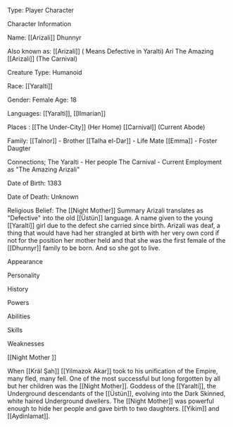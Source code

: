 Type:
	Player Character 

Character Information 

Name: 
	[[Arizali]] Dhunnyr 

Also known as: 
	[[Arizali]] ( Means Defective in Yaralti)
	Ari
	The Amazing [[Arizali]] (The Carnival) 

Creature Type:
	Humanoid 

Race:
	[[Yaralti]]

Gender:
	Female 
Age:
	18 

Languages:
	[[Yaralti]], [[Ilmarian]] 

Places :
	[[The Under-City]] (Her Home)
	[[Carnival]] (Current Abode) 

Family:
	[[Talnor]] - Brother
	[[Talha el-Dar]] - Life Mate
	[[Emma]] - Foster Daugter 

Connections;
	The Yaralti - Her people
	The Carnival - Current Employment as "The Amazing Arizali" 

Date of Birth:
	1383 
	
Date of Death:
	Unknown 

Religious Belief:
	The [[Night Mother]]
Summary
	Arizali translates as "Defective" into the old [[Üstün]] language. A name given to the young [[Yaralti]] girl due to the defect she carried since birth. 
	Arizali was deaf, a thing that would have had her strangled at birth with her very own cord if not for the position her mother held and that she was the first female of the [[Dhunnyr]] family to be born. 
	And so she got to live. 

Appearance 

Personality 

History 

Powers 

Abilities 

Skills 

Weaknesses

[[Night Mother  ]]

When [[Kräl Şah]] [[Yilmazok Akar]] took to his unification of the Empire, many fled, many fell. One of the most successful but long forgotten by all but her children was the [[Night Mother]]. Goddess of the [[Yaralti]], the Underground descendants of the [[Üstün]], evolving into the Dark Skinned, white haired Underground dwellers. The [[Night Mother]] was powerful enough to hide her people and gave birth to two daughters. [[Yikim]] and [[Aydinlamat]]. 